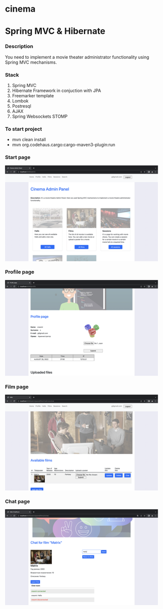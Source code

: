 # cinema

<h1>Spring MVC & Hibernate</h1>

<h3>Description</h3>
<p>You need to implement a movie theater administrator functionality using Spring MVC mechanisms.</p>

<h3>Stack</h3>
<ol>
  <li>Spring MVC</li>
  <li>Hibernate Framework in conjuction with JPA</li>
  <li>Freemarker template</li>
  <li>Lombok</li>
  <li>Postresql</li>
  <li>AJAX</li>
  <li>Spring Websockets STOMP</li>
</ol>
  
<h3>To start project</h3>
<ul>
    <li>mvn clean install</li>
    <li>mvn org.codehaus.cargo:cargo-maven3-plugin:run</li>
</ul>

<h3>Start page</h3>

![Index_page](/Cinema/index.png?raw=true "Index_page")
<h3>Profile page</h3>

![Profile_page](/Cinema/profile.png?raw=true "Profile_page")
<h3>Film page</h3>

![Film_page](/Cinema/films.png?raw=true "Film_page")
<h3>Chat page</h3>

![Chat_page](/Cinema/chat.png?raw=true "Chat_page")
